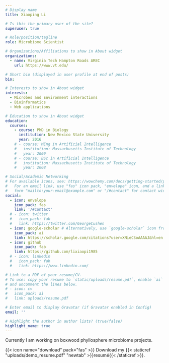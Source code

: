 ```yaml
---
# Display name
title: Xiaoping Li

# Is this the primary user of the site?
superuser: true

# Role/position/tagline
role: Microbiome Scientist

# Organizations/Affiliations to show in About widget
organizations:
  - name: Virginia Tech Hampton Roads AREC
    url: https://www.vt.edu/

# Short bio (displayed in user profile at end of posts)
bio:

# Interests to show in About widget
interests:
  - Microbes and Environment interactions
  - Bioinformatics
  - Web applications

# Education to show in About widget
education:
  courses:
    - course: PhD in Biology
      institution: New Mexico State University
      year: 2016
    # - course: MEng in Artificial Intelligence
    #   institution: Massachusetts Institute of Technology
    #   year: 2009
    # - course: BSc in Artificial Intelligence
    #   institution: Massachusetts Institute of Technology
    #   year: 2008

# Social/Academic Networking
# For available icons, see: https://wowchemy.com/docs/getting-started/page-builder/#icons
#   For an email link, use "fas" icon pack, "envelope" icon, and a link in the
#   form "mailto:your-email@example.com" or "/#contact" for contact widget.
social:
  - icon: envelope
    icon_pack: fas
    link: '/#contact'
  # - icon: twitter
  #   icon_pack: fab
  #   link: https://twitter.com/GeorgeCushen
  - icon: google-scholar # Alternatively, use `google-scholar` icon from `ai` icon pack
    icon_pack: ai
    link: https://scholar.google.com/citations?user=XNieCSoAAAAJ&hl=en
  - icon: github
    icon_pack: fab
    link: https://github.com/lixiaopi1985
  # - icon: linkedin
  #   icon_pack: fab
  #   link: https://www.linkedin.com/

# Link to a PDF of your resume/CV.
# To use: copy your resume to `static/uploads/resume.pdf`, enable `ai` icons in `params.toml`,
# and uncomment the lines below.
# - icon: cv
#   icon_pack: ai
#   link: uploads/resume.pdf

# Enter email to display Gravatar (if Gravatar enabled in Config)
email: ''

# Highlight the author in author lists? (true/false)
highlight_name: true
---
```


Currently I am working on boxwood phyllosphere microbiome projects.

{{< icon name="download" pack="fas" >}} Download my {{< staticref "uploads/demo_resume.pdf" "newtab" >}}resumé{{< /staticref >}}.
